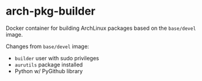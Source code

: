# arch-pkg-builder

Docker container for building ArchLinux packages based on the `base/devel` image.

Changes from `base/devel` image:
 - `builder` user with sudo privileges
 - `aurutils` package installed
 - Python w/ PyGithub library
